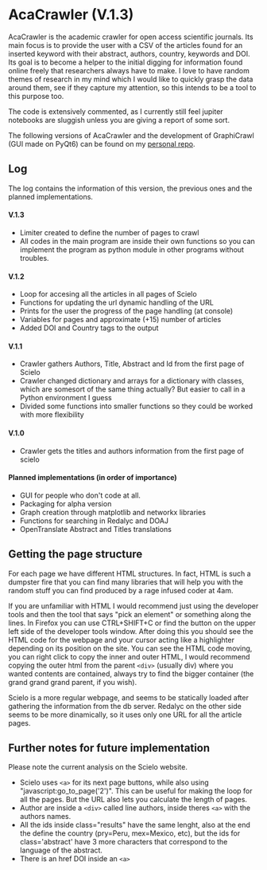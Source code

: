 # AcaCrawler (V.1.3)

AcaCrawler is the academic crawler for open access scientific journals. Its main focus is to provide the user with a CSV of the articles found for an inserted keyword with their abstract, authors, country, keywords and DOI.  Its goal is to become a helper to the initial digging for information found online freely that researchers always have to make. I love to have random themes of research in my mind which I would like to quickly grasp the data around them,  see if they capture my attention, so this intends to be a tool to this purpose too.

The code is extensively commented, as I currently still feel jupiter notebooks are sluggish unless you are giving a report of some sort.

The following versions of AcaCrawler and the development of GraphiCrawl (GUI made on PyQt6) can be found on my [personal repo](https://github.com/dcalenzani/AcaCrawler).

## Log
The log contains the information of this version, the previous ones and the planned implementations.

#### V.1.3
- Limiter created to define the number of pages to crawl
- All codes in the main program are inside their own functions so you can implement the program as python module in other programs without troubles.

#### V.1.2
- Loop for accesing all the articles in all pages of Scielo
- Functions for updating the url dynamic handling of the URL
- Prints for the user the progress of the page handling (at console)
- Variables for pages and approximate (+15) number of articles
- Added DOI and Country tags to the output

#### V.1.1
- Crawler gathers Authors, Title, Abstract and Id from the first page of Scielo
- Crawler changed dictionary and arrays for a dictionary with classes, which are somesort of the same thing actually? But easier to call in a Python environment I guess
- Divided some functions into smaller functions so they could be worked with more flexibility 

#### V.1.0
- Crawler gets the titles and authors information from the first page of scielo

#### Planned implementations (in order of importance)
- GUI for people who don't code at all.
- Packaging for alpha version
- Graph creation through matplotlib and networkx libraries
- Functions for searching in Redalyc and DOAJ
- OpenTranslate Abstract and Titles translations

## Getting the page structure
For each page we have different HTML structures. In fact, HTML is such a dumpster fire that you can find many libraries that will help you with the random stuff you can find produced by a rage infused coder at 4am.

If you are unfamiliar with HTML I would recommend just using the developer tools and then the tool that says "pick an element" or something along the lines. In Firefox you can use CTRL+SHIFT+C or find the button on the upper left side of the developer tools window.
After doing this you should see the HTML code for the webpage and your cursor acting like a highlighter depending on its position on the site. You can see the HTML code moving, you can right click to copy the inner and outer HTML, I would recommend copying the outer html from the parent `<div>` (usually div) where you wanted contents are contained, always try to find the bigger container (the grand grand grand parent, if you wish). 

Scielo is a more regular webpage, and seems to be statically loaded after gathering the information from the db server. Redalyc on the other side seems to be more dinamically, so it uses only one URL for all the article pages.

## Further notes for future implementation
Please note the current analysis on the Scielo website.
- Scielo uses `<a>` for its next page buttons, while also using "javascript:go_to_page('2')". This can be useful for making the loop for all the pages. But the URL also lets you calculate the length of pages.
- Author are inside a `<div>` called  line authors, inside theres `<a>` with the authors names.
- All the ids inside class="results" have the same lenght, also at the end the define the country (pry=Peru, mex=Mexico, etc), but the ids for class='abstract' have 3 more characters that correspond to the language of the abstract.
- There is an href DOI inside an `<a>` 
